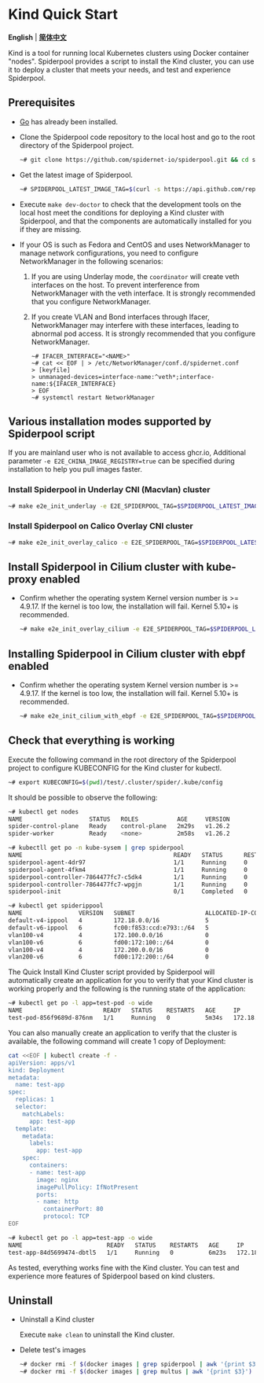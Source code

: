 # Kind Quick Start

**English** | [**简体中文**](./get-started-kind-zh_CN.md)

Kind is a tool for running local Kubernetes clusters using Docker container "nodes". Spiderpool provides a script to install the Kind cluster, you can use it to deploy a cluster that meets your needs, and test and experience Spiderpool.

## Prerequisites

* [Go](https://go.dev/) has already been installed.

* Clone the Spiderpool code repository to the local host and go to the root directory of the Spiderpool project.

    ```bash
    ~# git clone https://github.com/spidernet-io/spiderpool.git && cd spiderpool
    ```

* Get the latest image of Spiderpool.

    ```bash
    ~# SPIDERPOOL_LATEST_IMAGE_TAG=$(curl -s https://api.github.com/repos/spidernet-io/spiderpool/releases | jq -r '.[].tag_name | select(("^v1.[0-9]*.[0-9]*$"))' | head -n 1)
    ```

* Execute `make dev-doctor` to check that the development tools on the local host meet the conditions for deploying a Kind cluster with Spiderpool, and that the components are automatically installed for you if they are missing.

* If your OS is such as Fedora and CentOS and uses NetworkManager to manage network configurations, you need to configure NetworkManager in the following scenarios:

    1. If you are using Underlay mode, the `coordinator` will create veth interfaces on the host. To prevent interference from NetworkManager with the veth interface. It is strongly recommended that you configure NetworkManager.

    2. If you create VLAN and Bond interfaces through Ifacer, NetworkManager may interfere with these interfaces, leading to abnormal pod access. It is strongly recommended that you configure NetworkManager.

        ```shell
        ~# IFACER_INTERFACE="<NAME>"
        ~# cat << EOF | > /etc/NetworkManager/conf.d/spidernet.conf
        > [keyfile]
        > unmanaged-devices=interface-name:^veth*;interface-name:${IFACER_INTERFACE}
        > EOF
        ~# systemctl restart NetworkManager
        ```

## Various installation modes supported by Spiderpool script

If you are mainland user who is not available to access ghcr.io, Additional parameter `-e E2E_CHINA_IMAGE_REGISTRY=true` can be specified during installation to help you pull images faster.

### Install Spiderpool in Underlay CNI (Macvlan) cluster

  ```bash
  ~# make e2e_init_underlay -e E2E_SPIDERPOOL_TAG=$SPIDERPOOL_LATEST_IMAGE_TAG
  ```

### Install Spiderpool on Calico Overlay CNI cluster

  ```bash
  ~# make e2e_init_overlay_calico -e E2E_SPIDERPOOL_TAG=$SPIDERPOOL_LATEST_IMAGE_TAG
  ```

## Install Spiderpool in Cilium cluster with kube-proxy enabled

* Confirm whether the operating system Kernel version number is >= 4.9.17. If the kernel is too low, the installation will fail. Kernel 5.10+ is recommended.

  ```bash
  ~# make e2e_init_overlay_cilium -e E2E_SPIDERPOOL_TAG=$SPIDERPOOL_LATEST_IMAGE_TAG
  ```

## Installing Spiderpool in Cilium cluster with ebpf enabled

* Confirm whether the operating system Kernel version number is >= 4.9.17. If the kernel is too low, the installation will fail. Kernel 5.10+ is recommended.

  ```bash
  ~# make e2e_init_cilium_with_ebpf -e E2E_SPIDERPOOL_TAG=$SPIDERPOOL_LATEST_IMAGE_TAG
  ```

## Check that everything is working

Execute the following command in the root directory of the Spiderpool project to configure KUBECONFIG for the Kind cluster for kubectl.

```bash
~# export KUBECONFIG=$(pwd)/test/.cluster/spider/.kube/config
```

It should be possible to observe the following:

```bash
~# kubectl get nodes
NAME                   STATUS   ROLES           AGE     VERSION
spider-control-plane   Ready    control-plane   2m29s   v1.26.2
spider-worker          Ready    <none>          2m58s   v1.26.2

~# kubectll get po -n kube-sysem | grep spiderpool
NAME                                           READY   STATUS      RESTARTS   AGE                                
spiderpool-agent-4dr97                         1/1     Running     0          3m
spiderpool-agent-4fkm4                         1/1     Running     0          3m
spiderpool-controller-7864477fc7-c5dk4         1/1     Running     0          3m
spiderpool-controller-7864477fc7-wpgjn         1/1     Running     0          3m
spiderpool-init                                0/1     Completed   0          3m

~# kubectl get spiderippool
NAME                VERSION   SUBNET                    ALLOCATED-IP-COUNT   TOTAL-IP-COUNT   DEFAULT
default-v4-ippool   4         172.18.0.0/16             5                    253              true      
default-v6-ippool   6         fc00:f853:ccd:e793::/64   5                    253              true      
vlan100-v4          4         172.100.0.0/16            0                    2559             false
vlan100-v6          6         fd00:172:100::/64         0                    65009            false
vlan100-v4          4         172.200.0.0/16            0                    2559             false
vlan200-v6          6         fd00:172:200::/64         0                    65009            false
```

The Quick Install Kind Cluster script provided by Spiderpool will automatically create an application for you to verify that your Kind cluster is working properly and the following is the running state of the application:

```bash
~# kubectl get po -l app=test-pod -o wide
NAME                       READY   STATUS    RESTARTS   AGE     IP             NODE            NOMINATED NODE   READINESS GATES
test-pod-856f9689d-876nm   1/1     Running   0          5m34s   172.18.40.63   spider-worker   <none>           <none>
```

You can also manually create an application to verify that the cluster is available, the following command will create 1 copy of Deployment:

```bash
cat <<EOF | kubectl create -f -
apiVersion: apps/v1
kind: Deployment
metadata:
  name: test-app
spec:
  replicas: 1
  selector:
    matchLabels:
      app: test-app
  template:
    metadata:
      labels:
        app: test-app
    spec:
      containers:
      - name: test-app
        image: nginx
        imagePullPolicy: IfNotPresent
        ports:
        - name: http
          containerPort: 80
          protocol: TCP
EOF
```

```bash
~# kubectl get po -l app=test-app -o wide
NAME                        READY   STATUS    RESTARTS   AGE     IP              NODE                   NOMINATED NODE   READINESS GATES
test-app-84d5699474-dbtl5   1/1     Running   0          6m23s   172.18.40.112   spider-control-plane   <none>           <none>
```

As tested, everything works fine with the Kind cluster. You can test and experience more features of Spiderpool based on kind clusters.

## Uninstall

* Uninstall a Kind cluster

    Execute `make clean` to uninstall the Kind cluster.

* Delete test's images

    ```bash
    ~# docker rmi -f $(docker images | grep spiderpool | awk '{print $3}')
    ~# docker rmi -f $(docker images | grep multus | awk '{print $3}')
    ```
